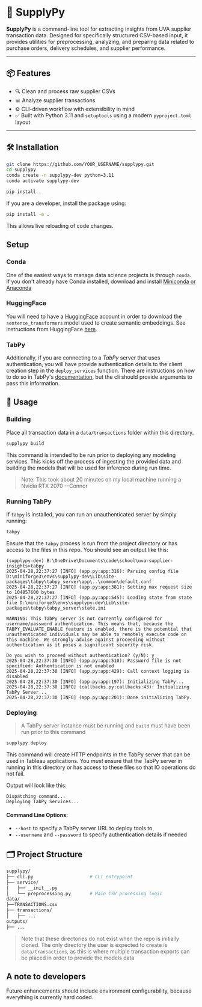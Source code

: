 # 🧠 SupplyPy

**SupplyPy** is a command-line tool for extracting insights from UVA supplier transaction data. Designed for specifically structured CSV-based input, it provides utilities for preprocessing, analyzing, and preparing data related to purchase orders, delivery schedules, and supplier performance.

---

## 📦 Features

- 🔍 Clean and process raw supplier CSVs
- 📊 Analyze supplier transactions
- ⚙️ CLI-driven workflow with extensibility in mind
- ✅ Built with Python 3.11 and `setuptools` using a modern `pyproject.toml` layout

---

## 🛠️ Installation

```bash
git clone https://github.com/YOUR_USERNAME/supplypy.git
cd supplypy
conda create -n supplypy-dev python=3.11
conda activate supplypy-dev

pip install .
```

If you are a developer, install the package using: 

```bash
pip install -e .
```

This allows live reloading of code changes.

## Setup

### Conda

One of the easiest ways to manage data science projects is through `conda`. If you don't already have Conda installed, download and install [Miniconda or Anaconda](https://docs.conda.io/projects/conda/en/stable/user-guide/install/windows.html)

### HuggingFace

You will need to have a [HuggingFace](https://huggingface.co/) account in order to download the `sentence_transformers` model used to create semantic embeddings. See instructions from HuggingFace [here](https://huggingface.co/docs/timm/en/hf_hub).

### TabPy

Additionally, if you are connecting to a _TabPy_ server that uses authentication, you will have provide authentication details to the client creation step in the `deploy_services` function. There are instructions on how to do so in TabPy's [documentation](https://tableau.github.io/TabPy/docs/tabpy-tools.html#authentication), but the cli should provide arguments to pass this information.

## 🚀 Usage

### Building

Place all transaction data in a `data/transactions` folder within this directory.

```bash
supplypy build
```

This command is intended to be run prior to deploying any modeling services. This kicks off the process of ingesting the provided data and building the models that will be used for inference during run time.

> Note: This took about 20 minutes on my local machine running a Nvidia RTX 2070 --Connor

### Running TabPy

If `tabpy` is installed, you can run an unauthenticated server by simply running:

```bash
tabpy
```

Ensure that the `tabpy` process is run from the project directory or has access to the files in this repo. You should see an output like this:

```text
(supplypy-dev) B:\OneDrive\Documents\code\school\uva-supplier-insights>tabpy
2025-04-28,22:37:27 [INFO] (app.py:app:316): Parsing config file D:\miniforge3\envs\supplypy-dev\Lib\site-packages\tabpy\tabpy_server\app\..\common\default.conf
2025-04-28,22:37:27 [INFO] (app.py:app:381): Setting max request size to 104857600 bytes
2025-04-28,22:37:27 [INFO] (app.py:app:545): Loading state from state file D:\miniforge3\envs\supplypy-dev\Lib\site-packages\tabpy\tabpy_server\state.ini

WARNING: This TabPy server is not currently configured for username/password authentication. This means that, because the TABPY_EVALUATE_ENABLE feature is enabled, there is the potential that unauthenticated individuals may be able to remotely execute code on this machine. We strongly advise against proceeding without authentication as it poses a significant security risk.

Do you wish to proceed without authentication? (y/N): y
2025-04-28,22:37:30 [INFO] (app.py:app:510): Password file is not specified: Authentication is not enabled
2025-04-28,22:37:30 [INFO] (app.py:app:429): Call context logging is disabled
2025-04-28,22:37:30 [INFO] (app.py:app:197): Initializing TabPy...
2025-04-28,22:37:30 [INFO] (callbacks.py:callbacks:43): Initializing TabPy Server...
2025-04-28,22:37:30 [INFO] (app.py:app:201): Done initializing TabPy.
```

### Deploying

> A TabPy server instance must be running and `build` must have been run prior to this command

```bash
supplypy deploy
```

This command will create HTTP endpoints in the TabPy server that can be used in Tableau applications. You _must_ ensure that the TabPy server in running in this directory or has access to these files so that IO operations do not fail.

Output will look like this:

```text
Dispatching command...
Deploying TabPy Services...
```

#### Command Line Options:

- `--host` to specify a TabPy server URL to deploy tools to
- `--username` and `--password` to specify authentication details if needed


## 🗂️ Project Structure

```graphql
supplypy/
├── cli.py                     # CLI entrypoint
├── service/
│   ├── __init__.py
│   └── preprocessing.py       # Main CSV processing logic
data/
├──TRANSACTIONS.csv
├── transactions/
│   ├── ...
outputs/
├── ...
```
> Note that these directories do not exist when the repo is initially cloned. The only directory the user is expected to create is `data/transactions`, as this is where multiple transaction exports can be placed in order to provide the models data

## A note to developers

Future enhancements should include environment configurability, because everything is currently hard coded.